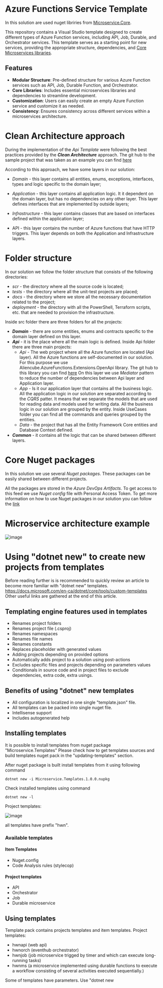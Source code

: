 # Azure Functions Service Template

In this solution are used nuget libriries from [Microservice.Core](https://github.com/victor-lubn/Microservice.Core).

This repository contains a Visual Studio template designed to create different types of Azure Function services, including API, Job, Durable, and Orchestrator services. This template serves as a starting point for new services, providing the appropriate structure, dependencies, and [Core Microservices libraries](https://github.com/victor-lubn/Microservice.Core).

## Features

- **Modular Structure**: Pre-defined structure for various Azure Function services such as API, Job, Durable Function, and Orchestrator.
- **Core Libraries**: Includes essential microservices libraries and dependencies to streamline development.
- **Customization**: Users can easily create an empty Azure Function service and customize it as needed.
- **Consistency**: Ensures consistency across different services within a microservices architecture.

# Clean Architecture approach 

During the implementation of the _Api Template_ were following the best practices provided by the _**Clean Architecture**_ approach. The git hub to the sample project that was taken as an example you can find [here](https://github.com/jasontaylordev/CleanArchitecture) 

According to this approach, we have some layers in our solution:

- _Domain_ - this layer contains all entities, enums, exceptions, interfaces, types and logic specific to the domain layer;

- _Application_ - this layer contains all application logic. It it dependent on the domain layer, but has no dependencies on any other layer. This layer defines interfaces that are implemented by outside layers;

- _Infrastructure_ - this layer contains classes that are based on interfaces defined within the application layer;

- API - this layer contains the number of Azure functions that have HTTP triggers. This layer depends on both the Application and Infrastructure layers.

# Folder structure

In our solution we follow the folder structure that consists of the following directories:
- _scr_ - the directory where all the source code is located;
- _tests_ - the directory where all the unit-test projects are placed;
- _docs_ - the directory where we store all the necessary documentation related to the project;
- _deployment_ - the directory with all the PowerShell, Terraform scripts, etc. that are needed to provision the infrastructure.

Inside src folder there are three folders for all the projects:
- **_Domain_** - there are some entities, enums and contracts specific to the domain layer defined on this layer. 
- **_Api_** - it is the place where all the main logic is defined. Inside Api folder there are three main projects:
    - _Api_ - The web project where all the Azure function are located (Api layer). 
All the Azure functions are self-documented in our solution. For this purpose we use Aliencube.AzureFunctions.Extensions.OpenApi library. The git hub to this library you can find [here](https://github.com/aliencube/AzureFunctions.Extensions/blob/dev/docs/openapi.md)
On this layer we use _Mediator_ pattern to reduce the number of dependencies between Api layer and Application layer.
    - _App_ - Is it our application layer that contains all the business logic. 
All the application logic in our solution are separated according to the _CQRS_ patter. It means that we separate the models that are used for reading data and models used for writing data.
All the business logic in our solution are grouped by the entity. Inside UseCases folder you can find all the commands and queries grouped by the entities. 
    - _Data_ - the project that has all the Entity Framework Core entities and Database Context defined.
- **_Common_** - it contains all the logic that can be shared between different layers.

# Core Nuget packages 

In this solution we use several _Nuget packages_. These packages can be easily shared between different projects. 

All the packages are stored in the _Azure DevOps Artifacts_. To get access to this feed we use _Nuget config_ file with Personal Access Token. To get more information on how to use Nuget packages in our solution you can follow the [link](https://github.com/victor-lubn/Microservice.Core)

# Microservice architecture example

![image](https://github.com/user-attachments/assets/37627911-4f03-4a19-9628-4a8a514f2ddb)

# Using "dotnet new" to create new projects from templates

Before reading further is is recommended to quickly review an article to become more familiar with "dotnet new" templates.
https://docs.microsoft.com/en-ca/dotnet/core/tools/custom-templates
Other useful links are gathered at the end of this article.

## Templating engine features used in templates

- Renames project folders
- Renames project file (.csproj)
- Renames namespaces 
- Renames file names
- Renames constants
- Replaces placeholder with generated values
- Adding projects depending on provided options
- Automatically adds project to a solution using post-actions
- Excludes specific files and projects depending on parameters values
- Conditionals in source code and in project files to exclude dependencies, extra code, extra usings.

## Benefits of using "dotnet" new templates
- All configuration is localized in one single "template.json" file.
- All templates can be packed into single nuget file.
- Intellisense support
- Includes autogenerated help

## Installing templates

It is possible to install templates from nuget package "Microservice.Templates"
Please check how to get templates sources and build templates nuget pack in the "updating-templates" section.

After nuget package is built install templates from it using following command

```dotnet new -i Microservice.Templates.1.0.0.nupkg```

Check installed templates using command

```dotnet new -l```

Project templates:

![image](https://github.com/user-attachments/assets/ab4c3df6-85fd-416e-ac4f-2775e21ec49f)

all templates have prefix "hwn".

### Available templates

#### Item Templates
- Nuget.config
- Code Analysis rules (stylecop)

#### Project templates
- API
- Orchestrator
- Job
- Durable microservice

## Using templates

Template pack contains projects templates and item templates.
Project templates:
- hwnapi (web api)
- hwnorch (eventhub orchestrator)
- hwnjob (job microservice trigged by timer and which can execute long-running tasks)
- hwnms (a microservice implemented using durable functions to execute a workflow consisting of several activities executed sequentially.)

Some of templates have parameters. 
Use "dotnet new <template> - h" to get more info about templates parameters.

### Using templates help

dotnet new hwnms -h

### Examples

Below is a list of commands to create a solution which contains microservices created from all templates.

Open preferred shell and execute following dotnet CLI commands

First create empty solution
```dotnet new sln -o Lubn.Depot ```

Open created folder
```cd Lubn.Depot```

Add orchestrator microservice
```dotnet new hwnorch -o Lubn.Depot.Orchestrator```

Add durable microservices

```dotnet new hwnms -t EmailAdapter -o Lubn.Depot.EmailAdapter```

Add job

```dotnet new hwnjob -t FileProcessing -o Lubn.Depot.FileProcessing```

Add api based on sql (default)

```dotnet new hwnapi -o Lubn.Depot```

Add Nuget.config

```dotnet new hwnmsnuget```

Add stylecop code analysis rules

```dotnet new hwnstylecop```

Add dll with stubs used by microservices templates

```
mkdir lib
cd lib
dotnet new hwnstubdll
```

### Example of solution creation script

```dotnet new sln -o Lubn.Depot

cd Lubn.Depot

dotnet new hwnorch -o Lubn.Depot.Orchestrator
dotnet new hwnms -t EmailAdapter -o Lubn.Depot.EmailAdapter
dotnet new hwnjob -t FileProcessing -o Lubn.Depot.FileProcessing
dotnet new hwnapi -o Lubn.Depot

dotnet new hwnmsnuget
dotnet new hwnstylecop

mkdir lib
cd lib
dotnet new hwnstubdll

cd ..

dotnet restore

start "C:\Program Files (x86)\Microsoft Visual Studio\2019\Professional\Common7\IDE\devenv.exe" Lubn.Depot.sln

```

# Uninstall templates

Run the command ```dotnet new -u``` to see the list of installed templates

Following command will uninstall all the templates located in the package.
```dotnet new -u Lueben.Microservice.Templates``` 


## Updating Templates

### Build
After making changes to templates open folder containing Lueben.TemplatePack.csproj project and run following command:

```dotnet pack```

Generated package is located in "bin" folder.

## Creating projects from templates in visual studio

Starting in Visual Studio 16.8 Preview 2

https://stackoverflow.com/questions/55506405/how-to-use-dotnet-new-template-in-visual-studio-2019

![image](https://github.com/user-attachments/assets/5ac337e2-f1af-4e4d-b155-4909fa8a8227)

NB! It is not possible to specify template parameters in visual studio. As a result default values for parameters will be used.

## links

https://github.com/dotnet/templating/wiki
https://github.com/dotnet/templating/wiki/Runnable-Project-Templates
https://github.com/dotnet/templating/wiki/Reference-for-template.json
https://docs.microsoft.com/en-us/dotnet/core/tools/custom-templates
https://github.com/dotnet/dotnet-template-samples


## how to rename filenames

https://github.com/dotnet/templating/issues/1238

